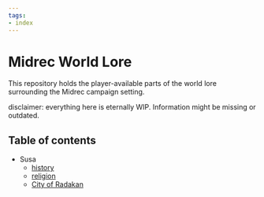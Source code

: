 ```yaml
---
tags:
- index
---
```


# Midrec World Lore
This repository holds the player-available parts of the world lore surrounding the Midrec campaign setting.
 
disclaimer: everything here is eternally WIP. Information might be missing or outdated.

## Table of contents
- Susa
    - [history](Susa/Susa-history.md)
    - [religion](Susa/Susa-religion.md)
    - [City of Radakan](Susa/Radakan-city.md)